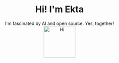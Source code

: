 

<div align="center">
	<h1>Hi! I'm Ekta</a> </h1>
	<div>I'm fascinated by AI and open source. Yes, together!</div>  <img src="https://emojis.slackmojis.com/emojis/images/1588866973/8934/hellokittydance.gif?1588866973" alt="Hi" width="100" />
	<br />
	<br />
</div>
